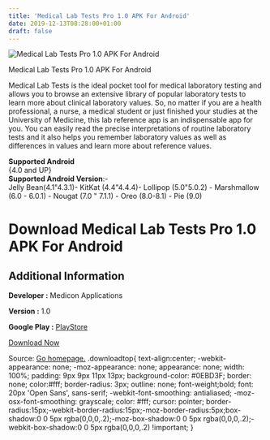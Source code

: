 ```yaml
---
title: 'Medical Lab Tests Pro 1.0 APK For Android'
date: 2019-12-13T08:28:00+01:00
draft: false
---
```


![Medical Lab Tests Pro 1.0 APK For Android](https://i0.wp.com/apkhome.net/wp-content/uploads/2019/12/Medical-Lab-Tests-Pro-1.0.png "Medical Lab Tests Pro 1.0 APK For Android")

  

Medical Lab Tests Pro 1.0 APK For Android

Medical Lab Tests is the ideal pocket tool for medical laboratory testing and allows you to browse an extensive library of popular laboratory tests to learn more about clinical laboratory values. So, no matter if you are a health professional, a nurse, a medical student or just finished your studies at the University of Medicine, this lab reference app is an indispensable app for you. You can easily read the precise interpretations of routine laboratory tests and it also helps you remember laboratory values as well as differences in values and learn more about reference values.

**Supported Android**  
{4.0 and UP}  
**Supported Android Version**:-  
Jelly Bean(4.1"4.3.1)- KitKat (4.4"4.4.4)- Lollipop (5.0"5.0.2) - Marshmallow (6.0 - 6.0.1) - Nougat (7.0 " 7.1.1) - Oreo (8.0-8.1) - Pie (9.0)

Download Medical Lab Tests Pro 1.0 APK For Android
==================================================

Additional Information
----------------------

**Developer :** Medicon Applications

**Version :** 1.0

**Google Play :** [PlayStore](https://play.google.com/store/apps/details?id=com.westsamoaconsult.labtests&hl=en)

  

[Download Now](https://store4app.co/post/medical-lab-tests-pro-1-0-apk-for-android_1575989350)

  
Source: [Go homepage.](https://store4app.co/post/medical-lab-tests-pro-1-0-apk-for-android_1575989350) .downloadtop{ text-align:center; -webkit-appearance: none; -moz-appearance: none; appearance: none; width: 100%; padding: 9px 9px 11px 13px; background-color: #0EBD3F; border: none; color:#fff; border-radius: 3px; outline: none; font-weight;bold; font: 20px 'Open Sans', sans-serif; -webkit-font-smoothing: antialiased; -moz-osx-font-smoothing: grayscale; color: #fff; cursor: pointer; border-radius:15px;-webkit-border-radius:15px;-moz-border-radius:5px;box-shadow:0 0 5px rgba(0,0,0,.2);-moz-box-shadow:0 0 5px rgba(0,0,0,.2);-webkit-box-shadow:0 0 5px rgba(0,0,0,.2) !important; }